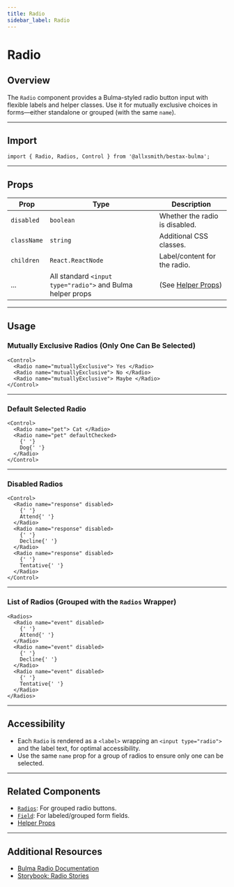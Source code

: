 ```yaml
---
title: Radio
sidebar_label: Radio
---
```


# Radio

## Overview

The `Radio` component provides a Bulma-styled radio button input with flexible labels and helper classes. Use it for mutually exclusive choices in forms—either standalone or grouped (with the same `name`).

---

## Import

```tsx
import { Radio, Radios, Control } from '@allxsmith/bestax-bulma';
```

---

## Props

| Prop        | Type                                                       | Description                                      |
| ----------- | ---------------------------------------------------------- | ------------------------------------------------ |
| `disabled`  | `boolean`                                                  | Whether the radio is disabled.                   |
| `className` | `string`                                                   | Additional CSS classes.                          |
| `children`  | `React.ReactNode`                                          | Label/content for the radio.                     |
| ...         | All standard `<input type="radio">` and Bulma helper props | (See [Helper Props](../helpers/usebulmaclasses)) |

---

## Usage

### Mutually Exclusive Radios (Only One Can Be Selected)

```tsx
<Control>
  <Radio name="mutuallyExclusive"> Yes </Radio>
  <Radio name="mutuallyExclusive"> No </Radio>
  <Radio name="mutuallyExclusive"> Maybe </Radio>
</Control>
```

---

### Default Selected Radio

```tsx
<Control>
  <Radio name="pet"> Cat </Radio>
  <Radio name="pet" defaultChecked>
    {' '}
    Dog{' '}
  </Radio>
</Control>
```

---

### Disabled Radios

```tsx
<Control>
  <Radio name="response" disabled>
    {' '}
    Attend{' '}
  </Radio>
  <Radio name="response" disabled>
    {' '}
    Decline{' '}
  </Radio>
  <Radio name="response" disabled>
    {' '}
    Tentative{' '}
  </Radio>
</Control>
```

---

### List of Radios (Grouped with the `Radios` Wrapper)

```tsx
<Radios>
  <Radio name="event" disabled>
    {' '}
    Attend{' '}
  </Radio>
  <Radio name="event" disabled>
    {' '}
    Decline{' '}
  </Radio>
  <Radio name="event" disabled>
    {' '}
    Tentative{' '}
  </Radio>
</Radios>
```

---

## Accessibility

- Each `Radio` is rendered as a `<label>` wrapping an `<input type="radio">` and the label text, for optimal accessibility.
- Use the same `name` prop for a group of radios to ensure only one can be selected.

---

## Related Components

- [`Radios`](./radios.md): For grouped radio buttons.
- [`Field`](./field.md): For labeled/grouped form fields.
- [Helper Props](../helpers/usebulmaclasses.md)

---

## Additional Resources

- [Bulma Radio Documentation](https://bulma.io/documentation/form/radio/)
- [Storybook: Radio Stories](https://bestax.cc/storybook/?path=/story/form-radio--mutuallyexclusive)
